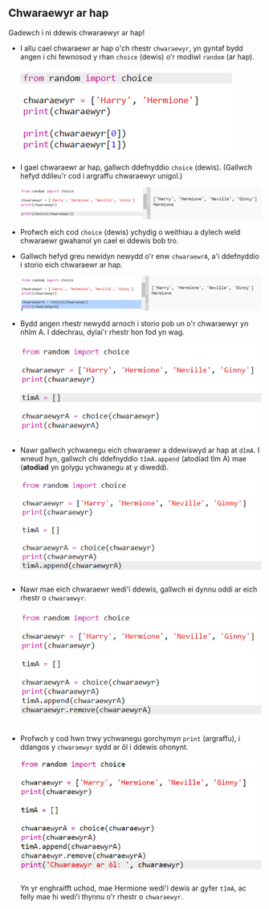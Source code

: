 ## Chwaraewyr ar hap

Gadewch i ni ddewis chwaraewyr ar hap!

+ I allu cael chwaraewr ar hap o'ch rhestr `chwaraewyr`, yn gyntaf bydd angen i chi fewnosod y rhan `choice` (dewis) o'r modiwl `random` (ar hap).
    
    ![sgrinlun](images/team-import-random.png)

+ I gael chwaraewr ar hap, gallwch ddefnyddio `choice` (dewis). (Gallwch hefyd ddileu'r cod i argraffu chwaraewyr unigol.)
    
    ![sgrinlun](images/team-random-player.png)

+ Profwch eich cod `choice` (dewis) ychydig o weithiau a dylech weld chwaraewr gwahanol yn cael ei ddewis bob tro.

+ Gallwch hefyd greu newidyn newydd o'r enw `chwaraewrA`, a'i ddefnyddio i storio eich chwaraewr ar hap.
    
    ![sgrinlun](images/team-random-playerA.png)

+ Bydd angen rhestr newydd arnoch i storio pob un o'r chwaraewyr yn nhîm A. I ddechrau, dylai'r rhestr hon fod yn wag.
    
    ![sgrinlun](images/team-teamA.png)

+ Nawr gallwch ychwanegu eich chwaraewr a ddewiswyd ar hap at `dîmA`. I wneud hyn, gallwch chi ddefnyddio `tîmA.append` (atodiad tîm A) mae (**atodiad** yn golygu ychwanegu at y diwedd).
    
    ![sgrinlun](images/team-teamA-add.png)

+ Nawr mae eich chwaraewr wedi'i ddewis, gallwch ei dynnu oddi ar eich rhestr o `chwaraewyr`.
    
    ![sgrinlun](images/team-players-remove.png)

+ Profwch y cod hwn trwy ychwanegu gorchymyn `print` (argraffu), i ddangos y `chwaraewyr` sydd ar ôl i ddewis ohonynt.
    
    ![Profwch y cod hwn trwy ychwanegu gorchymyn <0>print</0> (argraffu), i ddangos y <0>chwaraewyr</0> sydd ar ôl i ddewis ohonynt.](images/team-players-remove-test.png)
    
    Yn yr enghraifft uchod, mae Hermione wedi'i dewis ar gyfer `tîmA`, ac felly mae hi wedi'i thynnu o'r rhestr o `chwaraewyr`.